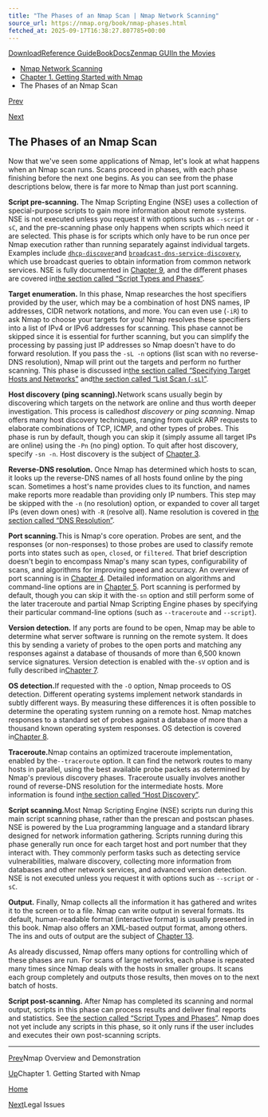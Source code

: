 ```yaml
---
title: "The Phases of an Nmap Scan | Nmap Network Scanning"
source_url: https://nmap.org/book/nmap-phases.html
fetched_at: 2025-09-17T16:38:27.807785+00:00
---
```


[Download](https://nmap.org/download.html)[Reference Guide](https://nmap.org/book/man.html)[Book](https://nmap.org/book/)[Docs](https://nmap.org/docs.html)[Zenmap GUI](https://nmap.org/zenmap/)[In the Movies](https://nmap.org/movies/)

* [Nmap Network Scanning](https://nmap.org/book/toc.html)
* [Chapter 1. Getting Started with Nmap](https://nmap.org/book/intro.html)
* The Phases of an Nmap Scan

[Prev](https://nmap.org/book/nmap-overview-and-demos.html)

[Next](https://nmap.org/book/legal-issues.html)

The Phases of an Nmap Scan
----------

Now that we've seen some applications of Nmap, let's look at
what happens when an Nmap scan runs. Scans proceed in phases, with
each phase finishing before the next one begins. As you can see from
the phase descriptions below, there is far more to Nmap than just port
scanning.

**Script
pre-scanning.**[]() The Nmap Scripting Engine (NSE) uses a
collection of special-purpose scripts to gain more information about
remote systems. NSE is not executed unless you request it with
options such as `--script` or `-sC`, and
the pre-scanning phase only happens when scripts which need it are
selected. This phase is for scripts which only have to be run once
per Nmap execution rather than running separately against individual
targets. Examples include [`dhcp-discover`](https://nmap.org/nsedoc/scripts/dhcp-discover.html)and [`broadcast-dns-service-discovery`](https://nmap.org/nsedoc/scripts/broadcast-dns-service-discovery.html),
which use broadcast queries to obtain information from common network
services. NSE is fully documented in [Chapter 9](https://nmap.org/book/nse.html), and the different phases are covered in[the section called “Script Types and Phases”](https://nmap.org/book/nse-usage.html#nse-script-types).

**Target
enumeration.**[]() In this phase, Nmap researches the host
specifiers provided by the user, which may be a combination of host
DNS names, IP addresses, CIDR network notations, and more. You can
even use (`-iR`) to ask Nmap to choose your targets for
you! Nmap resolves these specifiers into a list of IPv4 or IPv6
addresses for scanning. This phase cannot be skipped since it is
essential for further scanning, but you can simplify the processing by
passing just IP addresses so Nmap doesn't have to do forward
resolution. If you pass the `-sL -n` options (list
scan with no reverse-DNS resolution), Nmap will print out the targets
and perform no further scanning. This phase is discussed in[the section called “Specifying Target Hosts and Networks”](https://nmap.org/book/host-discovery-specify-targets.html) and[the section called “List Scan (`-sL`)”](https://nmap.org/book/host-discovery-controls.html#host-discovery-list-scan).

**Host discovery (ping
scanning).**[]()Network scans usually begin by discovering which targets on the network are online
and thus worth deeper investigation. This process is called*host discovery* or *ping
scanning*. Nmap offers many host discovery techniques,
ranging from quick ARP requests to elaborate combinations of TCP,
ICMP, and other types of probes. This phase is run by default, though
you can skip it (simply assume all target IPs are online) using
the `-Pn` (no ping) option. To quit after host
discovery, specify `-sn -n`. Host discovery is the
subject of [Chapter 3](https://nmap.org/book/host-discovery.html).

**Reverse-DNS
resolution.**[]() Once Nmap has determined which hosts to
scan, it looks up the reverse-DNS names of all hosts found online by
the ping scan. Sometimes a host's name provides clues to its
function, and names make reports more readable than providing only IP
numbers. This step may be skipped with the `-n` (no
resolution) option, or expanded to cover all target IPs (even down
ones) with `-R` (resolve all). Name resolution is
covered in [the section called “DNS Resolution”](https://nmap.org/book/host-discovery-dns.html).

**Port
scanning.**[]()This is Nmap's core operation. Probes are sent, and the responses (or
non-responses) to those probes are used to classify remote ports into
states such as `open`, `closed`,
or `filtered`. That brief description doesn't begin
to encompass Nmap's many scan types, configurability of scans, and
algorithms for improving speed and accuracy. An overview of port
scanning is in [Chapter 4](https://nmap.org/book/port-scanning.html). Detailed information on algorithms and command-line options
are in [Chapter 5](https://nmap.org/book/scan-methods.html). Port
scanning is performed by default, though you can skip it with the`-sn` option and still
perform some of the later traceroute and partial Nmap Scripting Engine
phases by specifying their particular command-line options (such
as `--traceroute` and `--script`).

**Version
detection.**[]() If any ports are found to be open,
Nmap may be able to determine what server software is running on the
remote system. It does this by sending a variety of probes to the open ports and
matching any responses against a database of thousands of more than 6,500 known
service signatures. Version detection is enabled with the`-sV` option and is fully described in[Chapter 7](https://nmap.org/book/vscan.html).

**OS
detection.**[]()If requested with the `-O` option, Nmap proceeds
to OS detection. Different operating systems implement network standards
in subtly different ways. By measuring these differences it is often
possible to determine the operating system running on a remote host. Nmap
matches responses to a standard set of probes against a database of
more than a thousand known operating system responses. OS detection is covered in[Chapter 8](https://nmap.org/book/osdetect.html).

**Traceroute.**[]()Nmap contains an optimized traceroute implementation, enabled by the`--traceroute` option. It can find the network routes to
many hosts in parallel, using the best available probe packets as determined by Nmap's previous discovery phases.
Traceroute usually involves another round of reverse-DNS resolution for
the intermediate hosts. More information is found in[the section called “Host Discovery”](https://nmap.org/book/man-host-discovery.html).

**Script
scanning.**[]()Most Nmap Scripting Engine (NSE) scripts run during this main script scanning phase, rather than the prescan and postscan phases. NSE is
powered by the Lua programming language and a standard library designed
for network information gathering. Scripts running during this phase generally run once for each target host and port number that they interact with. They commonly perform tasks such as detecting service vulnerabilities, malware discovery, collecting more information from databases and other network services, and advanced version detection. NSE is not executed unless you request it with options such as `--script` or `-sC`.

**Output.** Finally, Nmap collects
all the information it has gathered and writes it to the screen or to
a file. Nmap can write output in several formats. Its default,
human-readable format (interactive format) is usually presented in
this book. Nmap also offers an XML-based output format, among others.
The ins and outs of output are the subject of [Chapter 13](https://nmap.org/book/output.html).

As already discussed, Nmap offers many options for controlling
which of these phases are run. For scans of large networks, each
phase is repeated many times since Nmap deals with the hosts in
smaller groups. It scans each group completely and outputs those
results, then moves on to the next batch of hosts.

**Script
post-scanning.**[]() After Nmap has completed its scanning and
normal output, scripts in this phase can process results and deliver
final reports and statistics. See [the section called “Script Types and Phases”](https://nmap.org/book/nse-usage.html#nse-script-types).
Nmap does not yet include any scripts in this phase, so it only
runs if the user includes and executes their own post-scanning scripts.

---

[Prev](https://nmap.org/book/nmap-overview-and-demos.html)Nmap Overview and Demonstration

[Up](https://nmap.org/book/intro.html)Chapter 1. Getting Started with Nmap

[Home](https://nmap.org/book/toc.html)

[Next](https://nmap.org/book/legal-issues.html)Legal Issues